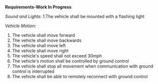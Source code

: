 **Requirements-Work In Progress**

*Sound and Lights:*
1.The vehicle shall be mounted with a flashing light

*Vehicle Motion:*

1. The vehicle shall move forward
2. The vehicle shall move backwards
3. The vehicle shall move left
4. The vehicle shall move right
5. The vehicle's speed shall not exceed 30mph
6. The vehicle's motion shall be controlled by ground control
7. The vehicle shall stop all movement when communication with ground control is interrupted
8. The vehicle shall be able to remotely reconnect with ground control

